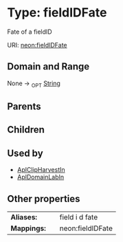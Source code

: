 
# Type: fieldIDFate


Fate of a fieldID

URI: [neon:fieldIDFate](https://data.neonscience.org/fieldIDFate)


## Domain and Range

None ->  <sub>OPT</sub> [String](types/String.md)

## Parents


## Children


## Used by

 * [AplClipHarvestIn](AplClipHarvestIn.md)
 * [AplDomainLabIn](AplDomainLabIn.md)

## Other properties

|  |  |  |
| --- | --- | --- |
| **Aliases:** | | field i d fate |
| **Mappings:** | | neon:fieldIDFate |

